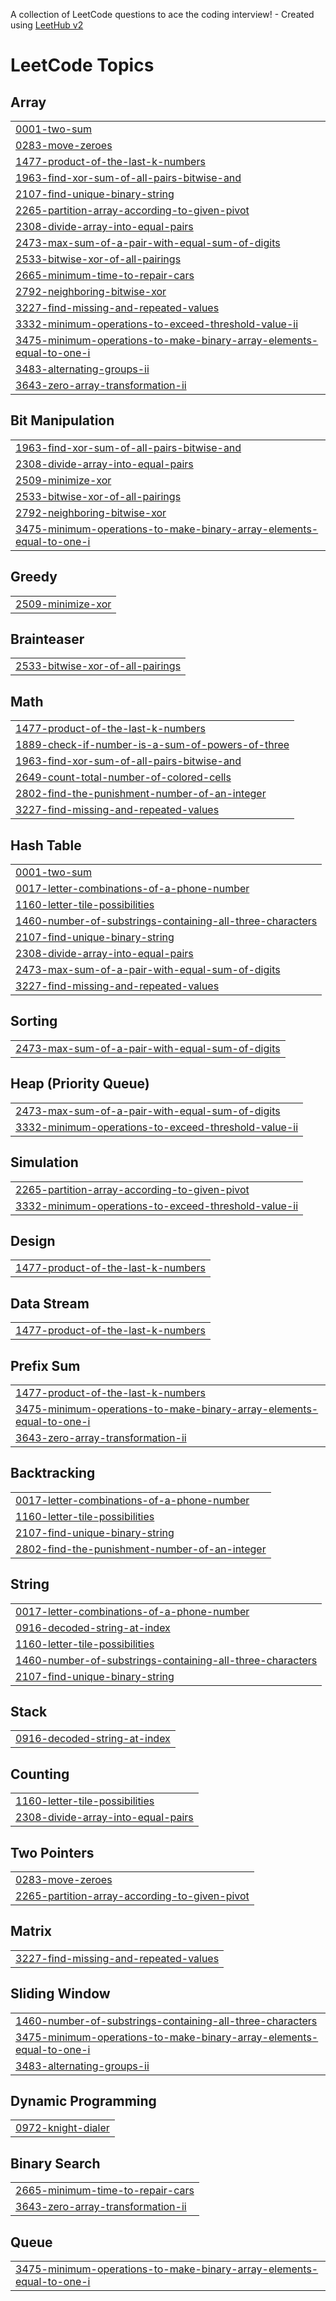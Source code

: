 A collection of LeetCode questions to ace the coding interview! - Created using [LeetHub v2](https://github.com/arunbhardwaj/LeetHub-2.0)
<!---LeetCode Topics Start-->
# LeetCode Topics
## Array
|  |
| ------- |
| [0001-two-sum](https://github.com/nikhil31082005/Leetcode/tree/master/0001-two-sum) |
| [0283-move-zeroes](https://github.com/nikhil31082005/Leetcode/tree/master/0283-move-zeroes) |
| [1477-product-of-the-last-k-numbers](https://github.com/nikhil31082005/Leetcode/tree/master/1477-product-of-the-last-k-numbers) |
| [1963-find-xor-sum-of-all-pairs-bitwise-and](https://github.com/nikhil31082005/Leetcode/tree/master/1963-find-xor-sum-of-all-pairs-bitwise-and) |
| [2107-find-unique-binary-string](https://github.com/nikhil31082005/Leetcode/tree/master/2107-find-unique-binary-string) |
| [2265-partition-array-according-to-given-pivot](https://github.com/nikhil31082005/Leetcode/tree/master/2265-partition-array-according-to-given-pivot) |
| [2308-divide-array-into-equal-pairs](https://github.com/nikhil31082005/Leetcode/tree/master/2308-divide-array-into-equal-pairs) |
| [2473-max-sum-of-a-pair-with-equal-sum-of-digits](https://github.com/nikhil31082005/Leetcode/tree/master/2473-max-sum-of-a-pair-with-equal-sum-of-digits) |
| [2533-bitwise-xor-of-all-pairings](https://github.com/nikhil31082005/Leetcode/tree/master/2533-bitwise-xor-of-all-pairings) |
| [2665-minimum-time-to-repair-cars](https://github.com/nikhil31082005/Leetcode/tree/master/2665-minimum-time-to-repair-cars) |
| [2792-neighboring-bitwise-xor](https://github.com/nikhil31082005/Leetcode/tree/master/2792-neighboring-bitwise-xor) |
| [3227-find-missing-and-repeated-values](https://github.com/nikhil31082005/Leetcode/tree/master/3227-find-missing-and-repeated-values) |
| [3332-minimum-operations-to-exceed-threshold-value-ii](https://github.com/nikhil31082005/Leetcode/tree/master/3332-minimum-operations-to-exceed-threshold-value-ii) |
| [3475-minimum-operations-to-make-binary-array-elements-equal-to-one-i](https://github.com/nikhil31082005/Leetcode/tree/master/3475-minimum-operations-to-make-binary-array-elements-equal-to-one-i) |
| [3483-alternating-groups-ii](https://github.com/nikhil31082005/Leetcode/tree/master/3483-alternating-groups-ii) |
| [3643-zero-array-transformation-ii](https://github.com/nikhil31082005/Leetcode/tree/master/3643-zero-array-transformation-ii) |
## Bit Manipulation
|  |
| ------- |
| [1963-find-xor-sum-of-all-pairs-bitwise-and](https://github.com/nikhil31082005/Leetcode/tree/master/1963-find-xor-sum-of-all-pairs-bitwise-and) |
| [2308-divide-array-into-equal-pairs](https://github.com/nikhil31082005/Leetcode/tree/master/2308-divide-array-into-equal-pairs) |
| [2509-minimize-xor](https://github.com/nikhil31082005/Leetcode/tree/master/2509-minimize-xor) |
| [2533-bitwise-xor-of-all-pairings](https://github.com/nikhil31082005/Leetcode/tree/master/2533-bitwise-xor-of-all-pairings) |
| [2792-neighboring-bitwise-xor](https://github.com/nikhil31082005/Leetcode/tree/master/2792-neighboring-bitwise-xor) |
| [3475-minimum-operations-to-make-binary-array-elements-equal-to-one-i](https://github.com/nikhil31082005/Leetcode/tree/master/3475-minimum-operations-to-make-binary-array-elements-equal-to-one-i) |
## Greedy
|  |
| ------- |
| [2509-minimize-xor](https://github.com/nikhil31082005/Leetcode/tree/master/2509-minimize-xor) |
## Brainteaser
|  |
| ------- |
| [2533-bitwise-xor-of-all-pairings](https://github.com/nikhil31082005/Leetcode/tree/master/2533-bitwise-xor-of-all-pairings) |
## Math
|  |
| ------- |
| [1477-product-of-the-last-k-numbers](https://github.com/nikhil31082005/Leetcode/tree/master/1477-product-of-the-last-k-numbers) |
| [1889-check-if-number-is-a-sum-of-powers-of-three](https://github.com/nikhil31082005/Leetcode/tree/master/1889-check-if-number-is-a-sum-of-powers-of-three) |
| [1963-find-xor-sum-of-all-pairs-bitwise-and](https://github.com/nikhil31082005/Leetcode/tree/master/1963-find-xor-sum-of-all-pairs-bitwise-and) |
| [2649-count-total-number-of-colored-cells](https://github.com/nikhil31082005/Leetcode/tree/master/2649-count-total-number-of-colored-cells) |
| [2802-find-the-punishment-number-of-an-integer](https://github.com/nikhil31082005/Leetcode/tree/master/2802-find-the-punishment-number-of-an-integer) |
| [3227-find-missing-and-repeated-values](https://github.com/nikhil31082005/Leetcode/tree/master/3227-find-missing-and-repeated-values) |
## Hash Table
|  |
| ------- |
| [0001-two-sum](https://github.com/nikhil31082005/Leetcode/tree/master/0001-two-sum) |
| [0017-letter-combinations-of-a-phone-number](https://github.com/nikhil31082005/Leetcode/tree/master/0017-letter-combinations-of-a-phone-number) |
| [1160-letter-tile-possibilities](https://github.com/nikhil31082005/Leetcode/tree/master/1160-letter-tile-possibilities) |
| [1460-number-of-substrings-containing-all-three-characters](https://github.com/nikhil31082005/Leetcode/tree/master/1460-number-of-substrings-containing-all-three-characters) |
| [2107-find-unique-binary-string](https://github.com/nikhil31082005/Leetcode/tree/master/2107-find-unique-binary-string) |
| [2308-divide-array-into-equal-pairs](https://github.com/nikhil31082005/Leetcode/tree/master/2308-divide-array-into-equal-pairs) |
| [2473-max-sum-of-a-pair-with-equal-sum-of-digits](https://github.com/nikhil31082005/Leetcode/tree/master/2473-max-sum-of-a-pair-with-equal-sum-of-digits) |
| [3227-find-missing-and-repeated-values](https://github.com/nikhil31082005/Leetcode/tree/master/3227-find-missing-and-repeated-values) |
## Sorting
|  |
| ------- |
| [2473-max-sum-of-a-pair-with-equal-sum-of-digits](https://github.com/nikhil31082005/Leetcode/tree/master/2473-max-sum-of-a-pair-with-equal-sum-of-digits) |
## Heap (Priority Queue)
|  |
| ------- |
| [2473-max-sum-of-a-pair-with-equal-sum-of-digits](https://github.com/nikhil31082005/Leetcode/tree/master/2473-max-sum-of-a-pair-with-equal-sum-of-digits) |
| [3332-minimum-operations-to-exceed-threshold-value-ii](https://github.com/nikhil31082005/Leetcode/tree/master/3332-minimum-operations-to-exceed-threshold-value-ii) |
## Simulation
|  |
| ------- |
| [2265-partition-array-according-to-given-pivot](https://github.com/nikhil31082005/Leetcode/tree/master/2265-partition-array-according-to-given-pivot) |
| [3332-minimum-operations-to-exceed-threshold-value-ii](https://github.com/nikhil31082005/Leetcode/tree/master/3332-minimum-operations-to-exceed-threshold-value-ii) |
## Design
|  |
| ------- |
| [1477-product-of-the-last-k-numbers](https://github.com/nikhil31082005/Leetcode/tree/master/1477-product-of-the-last-k-numbers) |
## Data Stream
|  |
| ------- |
| [1477-product-of-the-last-k-numbers](https://github.com/nikhil31082005/Leetcode/tree/master/1477-product-of-the-last-k-numbers) |
## Prefix Sum
|  |
| ------- |
| [1477-product-of-the-last-k-numbers](https://github.com/nikhil31082005/Leetcode/tree/master/1477-product-of-the-last-k-numbers) |
| [3475-minimum-operations-to-make-binary-array-elements-equal-to-one-i](https://github.com/nikhil31082005/Leetcode/tree/master/3475-minimum-operations-to-make-binary-array-elements-equal-to-one-i) |
| [3643-zero-array-transformation-ii](https://github.com/nikhil31082005/Leetcode/tree/master/3643-zero-array-transformation-ii) |
## Backtracking
|  |
| ------- |
| [0017-letter-combinations-of-a-phone-number](https://github.com/nikhil31082005/Leetcode/tree/master/0017-letter-combinations-of-a-phone-number) |
| [1160-letter-tile-possibilities](https://github.com/nikhil31082005/Leetcode/tree/master/1160-letter-tile-possibilities) |
| [2107-find-unique-binary-string](https://github.com/nikhil31082005/Leetcode/tree/master/2107-find-unique-binary-string) |
| [2802-find-the-punishment-number-of-an-integer](https://github.com/nikhil31082005/Leetcode/tree/master/2802-find-the-punishment-number-of-an-integer) |
## String
|  |
| ------- |
| [0017-letter-combinations-of-a-phone-number](https://github.com/nikhil31082005/Leetcode/tree/master/0017-letter-combinations-of-a-phone-number) |
| [0916-decoded-string-at-index](https://github.com/nikhil31082005/Leetcode/tree/master/0916-decoded-string-at-index) |
| [1160-letter-tile-possibilities](https://github.com/nikhil31082005/Leetcode/tree/master/1160-letter-tile-possibilities) |
| [1460-number-of-substrings-containing-all-three-characters](https://github.com/nikhil31082005/Leetcode/tree/master/1460-number-of-substrings-containing-all-three-characters) |
| [2107-find-unique-binary-string](https://github.com/nikhil31082005/Leetcode/tree/master/2107-find-unique-binary-string) |
## Stack
|  |
| ------- |
| [0916-decoded-string-at-index](https://github.com/nikhil31082005/Leetcode/tree/master/0916-decoded-string-at-index) |
## Counting
|  |
| ------- |
| [1160-letter-tile-possibilities](https://github.com/nikhil31082005/Leetcode/tree/master/1160-letter-tile-possibilities) |
| [2308-divide-array-into-equal-pairs](https://github.com/nikhil31082005/Leetcode/tree/master/2308-divide-array-into-equal-pairs) |
## Two Pointers
|  |
| ------- |
| [0283-move-zeroes](https://github.com/nikhil31082005/Leetcode/tree/master/0283-move-zeroes) |
| [2265-partition-array-according-to-given-pivot](https://github.com/nikhil31082005/Leetcode/tree/master/2265-partition-array-according-to-given-pivot) |
## Matrix
|  |
| ------- |
| [3227-find-missing-and-repeated-values](https://github.com/nikhil31082005/Leetcode/tree/master/3227-find-missing-and-repeated-values) |
## Sliding Window
|  |
| ------- |
| [1460-number-of-substrings-containing-all-three-characters](https://github.com/nikhil31082005/Leetcode/tree/master/1460-number-of-substrings-containing-all-three-characters) |
| [3475-minimum-operations-to-make-binary-array-elements-equal-to-one-i](https://github.com/nikhil31082005/Leetcode/tree/master/3475-minimum-operations-to-make-binary-array-elements-equal-to-one-i) |
| [3483-alternating-groups-ii](https://github.com/nikhil31082005/Leetcode/tree/master/3483-alternating-groups-ii) |
## Dynamic Programming
|  |
| ------- |
| [0972-knight-dialer](https://github.com/nikhil31082005/Leetcode/tree/master/0972-knight-dialer) |
## Binary Search
|  |
| ------- |
| [2665-minimum-time-to-repair-cars](https://github.com/nikhil31082005/Leetcode/tree/master/2665-minimum-time-to-repair-cars) |
| [3643-zero-array-transformation-ii](https://github.com/nikhil31082005/Leetcode/tree/master/3643-zero-array-transformation-ii) |
## Queue
|  |
| ------- |
| [3475-minimum-operations-to-make-binary-array-elements-equal-to-one-i](https://github.com/nikhil31082005/Leetcode/tree/master/3475-minimum-operations-to-make-binary-array-elements-equal-to-one-i) |
<!---LeetCode Topics End-->